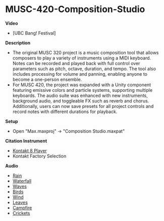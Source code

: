 # MUSC-420-Composition-Studio

**Video**

- [UBC Bang! Festival]

**Description**

- The original MUSC 320 project is a music composition tool that allows composers to play a variety of instruments using a MIDI keyboard. Notes can be recorded and played back with full control over parameters such as pitch, octave, duration, and tempo. The tool also includes processing for volume and panning, enabling anyone to become a one-person ensemble.
- For MUSC 420, the project was expanded with a Unity component featuring emissive colors and particle systems, supporting multiple keyboards. The audio suite was enhanced with new instruments, background audio, and toggleable FX such as reverb and chorus. Additionally, users can now save presets for all project controls and record notes with different durations for playback.

**Setup**

- Open "Max.maxproj" -> "Composition Studio.maxpat"

**Citation Instrument**

- [Kontakt 8 Player](https://www.native-instruments.com/en/products/komplete/samplers/kontakt-8-player/?srsltid=AfmBOoobftHT-1RAYDqbHgkErDmUK-dZiB9VcebAflZ3zwByKFvAFUko)
- Kontakt Factory Selection

**Audio**

- [Rain](https://pixabay.com/sound-effects/light-rain-109591/)
- [Waterfall](https://pixabay.com/sound-effects/waterfall-176958/)
- [Waves](https://pixabay.com/sound-effects/ocean-waves-112906/)
- [Birds](https://pixabay.com/sound-effects/birds-19624/)
- [Wind](https://pixabay.com/sound-effects/soft-wind-sound-314943/)
- [Leaves](https://pixabay.com/sound-effects/leaves-64875/)
- [Campfire](https://pixabay.com/sound-effects/campfire-crackling-fireplace-sound-119594/)
- [Crickets](https://pixabay.com/sound-effects/crickets-26444/)
